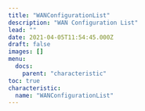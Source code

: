 ```yaml
---
title: "WANConfigurationList"
description: "WAN Configuration List"
lead: ""
date: 2021-04-05T11:54:45.000Z
draft: false
images: []
menu:
  docs:
    parent: "characteristic"
toc: true
characteristic:
  name: "WANConfigurationList"
---
```

